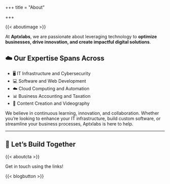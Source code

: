+++
title = "About"

+++

{{< aboutimage >}}

At **Aptxlabs**, we are passionate about leveraging technology to **optimize businesses, drive innovation, and create impactful digital solutions**. 

## ☁️ Our Expertise Spans Across  

- 🖥 IT Infrastructure and Cybersecurity
- 💻 Software and Web Development
- ☁️ Cloud Computing and Automation
- 📊 Business Accounting and Taxation
- 🎥 Content Creation and Videography

We believe in continuous learning, innovation, and collaboration. Whether you’re looking to enhance your IT infrastructure, build custom software, or streamline your business processes, Aptxlabs is here to help.

---

## 🚀 Let’s Build Together

{{< aboutcta >}}

Get in touch using the links!

{{< blogbutton >}}

